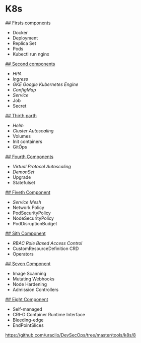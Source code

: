 # K8s


<a href="# k8s " target="_blank">## Firsts components </a>

- Docker 
- Deployment
- Replica Set
- Pods
- Kubectl run nginx

<a href="https://github.com/uracilo/DevSecOps/tree/master/tools/k8s/1" target="_blank">## Second components</a>

- *HPA* 
- *Ingress*
- *GKE Google Kubernetes Engine*
- *ConfigMap*
- *Service*
- Job
- Secret

<a href="https://github.com/uracilo/DevSecOps/tree/master/tools/k8s/2" target="_blank">## Thirth parth</a>

- *Helm*
- *Cluster Autoscaling*
- Volumes
- Init containers
- GitÓps

<a href="https://github.com/uracilo/DevSecOps/tree/master/tools/k8s/3" target="_blank">## Fourth Components</a>

- *Virtual Protocol Autoscaling*  
- *DemonSet*
- Upgrade
- Statefulset

<a href="https://github.com/uracilo/DevSecOps/tree/master/tools/k8s/4" target="_blank">## Fiveth Component</a>

- *Service Mesh*
- Network Policy
- PodSecurityPolicy
- NodeSecurityPolicy
- PodDisruptionBudget

<a href="https://github.com/uracilo/DevSecOps/tree/master/tools/k8s/5" target="_blank">## Sith Component</a>

- *RBAC Role Based Access Control*
- CustomResourceDefinition CRD
- Operators

<a href="https://github.com/uracilo/DevSecOps/tree/master/tools/k8s/6" target="_blank">## Seven Component</a>

- Image Scanning
- Mutating Webhooks
- Node Hardening
- Admission Controllers

<a href="https://github.com/uracilo/DevSecOps/tree/master/tools/k8s/7" target="_blank">## Eight Component</a>

- Self-managed
- CRI-O Container Runtime Interface
- Bleeding-edge
- EndPointSlices

https://github.com/uracilo/DevSecOps/tree/master/tools/k8s/8
